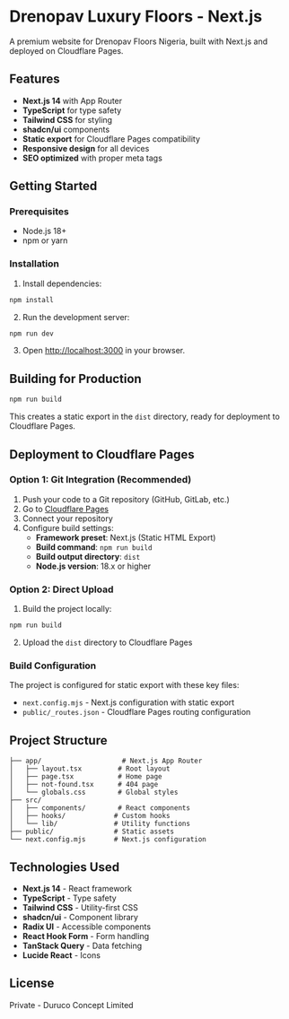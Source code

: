 # Drenopav Luxury Floors - Next.js

A premium website for Drenopav Floors Nigeria, built with Next.js and deployed on Cloudflare Pages.

## Features

- **Next.js 14** with App Router
- **TypeScript** for type safety
- **Tailwind CSS** for styling
- **shadcn/ui** components
- **Static export** for Cloudflare Pages compatibility
- **Responsive design** for all devices
- **SEO optimized** with proper meta tags

## Getting Started

### Prerequisites

- Node.js 18+ 
- npm or yarn

### Installation

1. Install dependencies:
```bash
npm install
```

2. Run the development server:
```bash
npm run dev
```

3. Open [http://localhost:3000](http://localhost:3000) in your browser.

## Building for Production

```bash
npm run build
```

This creates a static export in the `dist` directory, ready for deployment to Cloudflare Pages.

## Deployment to Cloudflare Pages

### Option 1: Git Integration (Recommended)

1. Push your code to a Git repository (GitHub, GitLab, etc.)
2. Go to [Cloudflare Pages](https://pages.cloudflare.com/)
3. Connect your repository
4. Configure build settings:
   - **Framework preset**: Next.js (Static HTML Export)
   - **Build command**: `npm run build`
   - **Build output directory**: `dist`
   - **Node.js version**: 18.x or higher

### Option 2: Direct Upload

1. Build the project locally:
```bash
npm run build
```

2. Upload the `dist` directory to Cloudflare Pages

### Build Configuration

The project is configured for static export with these key files:
- `next.config.mjs` - Next.js configuration with static export
- `public/_routes.json` - Cloudflare Pages routing configuration

## Project Structure

```
├── app/                    # Next.js App Router
│   ├── layout.tsx         # Root layout
│   ├── page.tsx           # Home page
│   ├── not-found.tsx      # 404 page
│   └── globals.css        # Global styles
├── src/
│   ├── components/        # React components
│   ├── hooks/            # Custom hooks
│   └── lib/              # Utility functions
├── public/               # Static assets
└── next.config.mjs       # Next.js configuration
```

## Technologies Used

- **Next.js 14** - React framework
- **TypeScript** - Type safety
- **Tailwind CSS** - Utility-first CSS
- **shadcn/ui** - Component library
- **Radix UI** - Accessible components
- **React Hook Form** - Form handling
- **TanStack Query** - Data fetching
- **Lucide React** - Icons

## License

Private - Duruco Concept Limited